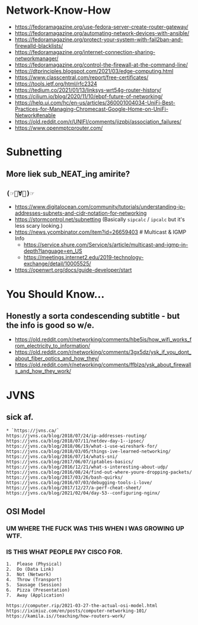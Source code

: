 # Network-Know-How

* https://fedoramagazine.org/use-fedora-server-create-router-gateway/
* https://fedoramagazine.org/automating-network-devices-with-ansible/
* https://fedoramagazine.org/protect-your-system-with-fail2ban-and-firewalld-blacklists/
* https://fedoramagazine.org/internet-connection-sharing-networkmanager/
* https://fedoramagazine.org/control-the-firewall-at-the-command-line/
* https://dtprinciples.blogspot.com/2021/03/edge-computing.html
* https://www.classcentral.com/report/free-certificates/
* https://tools.ietf.org/html/rfc2324
* https://tedium.co/2021/01/13/linksys-wrt54g-router-history/
* https://cilium.io/blog/2020/11/10/ebpf-future-of-networking/
* https://help.ui.com/hc/en-us/articles/360001004034-UniFi-Best-Practices-for-Managing-Chromecast-Google-Home-on-UniFi-Network#enable
* https://old.reddit.com/r/UNIFI/comments/jizpbj/association_failures/
* https://www.openmptcprouter.com/

# Subnetting
## More liek sub_NEAT_ing amirite?
## `(☞ﾟ∀ﾟ)☞`

* https://www.digitalocean.com/community/tutorials/understanding-ip-addresses-subnets-and-cidr-notation-for-networking
* https://stormcontrol.net/subnetting (Basically `sipcalc` / `ipcalc` but it's less scary looking.)
* https://news.ycombinator.com/item?id=26659403 # Multicast & IGMP Info
	* https://service.shure.com/Service/s/article/multicast-and-igmp-in-depth?language=en_US
	* https://meetings.internet2.edu/2019-technology-exchange/detail/10005525/
* https://openwrt.org/docs/guide-developer/start


# You Should Know...
## Honestly a sorta condescending subtitle - but the info is good so w/e.
* https://old.reddit.com/r/networking/comments/hbe5is/how_wifi_works_from_electricity_to_information/
* https://old.reddit.com/r/networking/comments/3gx5dz/ysk_if_you_dont_about_fiber_optics_and_how_they/
* https://old.reddit.com/r/networking/comments/ffblzq/ysk_about_firewalls_and_how_they_work/


# JVNS
## sick af.

```
* `https://jvns.ca/`
https://jvns.ca/blog/2018/07/24/ip-addresses-routing/
https://jvns.ca/blog/2018/07/11/netdev-day-1--ipsec/
https://jvns.ca/blog/2018/06/19/what-i-use-wireshark-for/
https://jvns.ca/blog/2018/03/05/things-ive-learned-networking/
https://jvns.ca/blog/2016/07/14/whats-sni/
https://jvns.ca/blog/2017/06/07/iptables-basics/
https://jvns.ca/blog/2016/12/21/what-s-interesting-about-udp/
https://jvns.ca/blog/2016/08/24/find-out-where-youre-dropping-packets/
https://jvns.ca/blog/2017/03/26/bash-quirks/
https://jvns.ca/blog/2016/07/03/debugging-tools-i-love/
https://jvns.ca/blog/2017/12/27/a-perf-cheat-sheet/
https://jvns.ca/blog/2021/02/04/day-53--configuring-nginx/
```

## OSI Model
### UM WHERE THE FUCK WAS THIS WHEN I WAS GROWING UP WTF.
### IS THIS WHAT PEOPLE PAY CISCO FOR.

```
1.  Please (Physical)
2.  Do (Data Link)
3.  Not (Network)
4.  Throw (Transport)
5.  Sausage (Session)
6.  Pizza (Presentation)
7.  Away (Application)

https://computer.rip/2021-03-27-the-actual-osi-model.html
https://iximiuz.com/en/posts/computer-networking-101/
https://kamila.is//teaching/how-routers-work/
```
